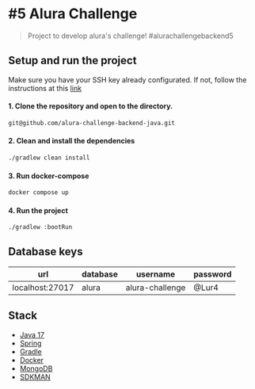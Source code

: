 # #5 Alura Challenge 
> Project to develop alura's challenge! #alurachallengebackend5

## Setup and run the project
Make sure you have your SSH key already configurated. If not, follow the instructions at this [link](https://docs.github.com/pt/authentication/connecting-to-github-with-ssh/generating-a-new-ssh-key-and-adding-it-to-the-ssh-agent)

#### 1. Clone the repository and open to the directory. 
````bash
git@github.com/alura-challenge-backend-java.git
````

#### 2. Clean and install the dependencies
````bash
./gradlew clean install
````

#### 3. Run docker-compose
```bash
docker compose up 
```

#### 4. Run the project
```bash
./gradlew :bootRun
```


## Database keys
| url             | database | username        | password |
|-----------------|----------|-----------------|----------|
| localhost:27017 | alura    | alura-challenge | @Lur4    |

## Stack
- [Java 17](https://www.oracle.com/java/technologies/javase/jdk17-archive-downloads.html)
- [Spring](https://spring.io) 
- [Gradle](https://gradle.org)
- [Docker](https://www.docker.com)
- [MongoDB](https://www.mongodb.com)
- [SDKMAN](https://sdkman.io)